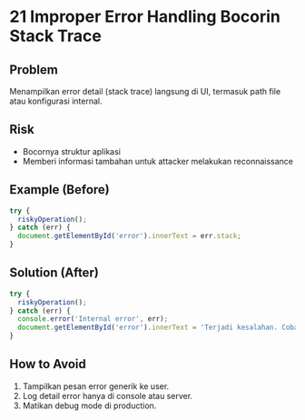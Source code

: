# 21 Improper Error Handling Bocorin Stack Trace

## Problem
Menampilkan error detail (stack trace) langsung di UI, termasuk path file atau konfigurasi internal.

## Risk
- Bocornya struktur aplikasi
- Memberi informasi tambahan untuk attacker melakukan reconnaissance

## Example (Before)
```javascript
try {
  riskyOperation();
} catch (err) {
  document.getElementById('error').innerText = err.stack;
}
```

## Solution (After)
```javascript
try {
  riskyOperation();
} catch (err) {
  console.error('Internal error', err);
  document.getElementById('error').innerText = 'Terjadi kesalahan. Coba lagi.';
}
```

## How to Avoid
1. Tampilkan pesan error generik ke user.
2. Log detail error hanya di console atau server.
3. Matikan debug mode di production.
